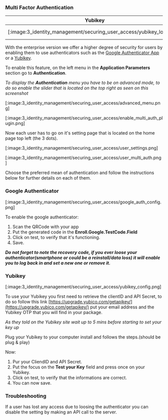 ### Multi Factor Authentication

| Yubikey                                                              | Google Authenticator                                                                    |
| -------------------------------------------------------------------- | --------------------------------------------------------------------------------------- |
| [:image:3_identity_management/securing_user_access/yubikey_logo.png] | [:image-popup:3_identity_management/securing_user_access/google_authenticator_logo.png] |

With the enterprise version we offer a higher degree of security for users by enabling them to use authenticators such as the [Google Authenticator App](https://en.wikipedia.org/wiki/Google_Authenticator) or a [Yubikey](https://www.yubico.com/).

To enable this feature, on the left menu in the **Application Parameters** section go to **Authentication**.

*To display the **Authentication** menu you have to be on advanced mode, to do so enable the slider that is located on the top right as seen on this screenshot*

[:image:3_identity_management/securing_user_access/advanced_menu.png]

[:image:3_identity_management/securing_user_access/enable_multi_auth_plugin.png]

Now each user has to go on it's setting page that is located on the home page top left (the 3 dots).

[:image:3_identity_management/securing_user_access/user_settings.png]

[:image:3_identity_management/securing_user_access/user_multi_auth.png]

Choose the preferred mean of authentication and follow the instructions below for further details on each of them.

### Google Authenticator

[:image:3_identity_management/securing_user_access/google_auth_config.png]

To enable the google authenticator:

1. Scan the QRCode with your app
2. Put the generated code in the **Enroll.Google.TestCode.Field**
3. Click on test, to verify that it's functioning.
4. Save.

*__Do not forget to note the recovery code, if you ever loose your authenticator(smartphone or could be a reinstall/data loss) it will enable you to log back in and set a new one or remove it.__*

### Yubikey

[:image:3_identity_management/securing_user_access/yubikey_config.png]

To use your Yubikey you first need to retrieve the clientID and API Secret, to do so follow this link
[https://upgrade.yubico.com/getapikey/](https://upgrade.yubico.com/getapikey/) put your email address and the Yubikey OTP that you will find in your package.

*As they told on the Yubikey site wait up to 5 mins before starting to set your key up*

Plug your Yubikey to your computer install and follows the steps.(should be plug & play)

Now:

1. Pur your CliendID and API Secret.
2. Put the focus on the **Test your Key** field and press once on your Yubikey.
3. Click on test, to verify that the informations are correct.
4. You can now save.
   

### Troubleshooting

If a user has lost any access due to loosing the authenticator you can disable the setting by making an API call to the server.